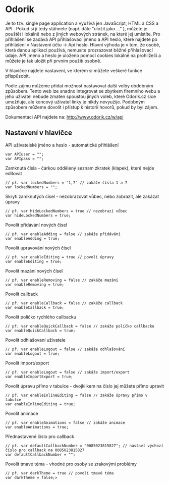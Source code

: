 # Odorik
Je to tzv. single page application a využívá jen JavaScript, HTML a CSS a API . Pokud si ji tedy stáhnete (např. dáte "uložit jako ..." ), můžete je pouštět i lokálně nebo z jiných webových stránek, na které jej umístíte.
Pro přihlášení se zadává API přihlašovací jméno a API heslo, které najdete po přihlášení v Nastavení účtu -> Api heslo.
Hlavní výhoda je v tom, že osobě, která danou aplikaci používá, nemusíte prozrazovat běžné přihlašovací údaje. API jméno a heslo je uloženo pomocí cookies lokálně na prohlížeči a můžete je tak uložit při prvním použití osobně.

V hlavičce najdete nastavení, ve kterém si můžete veškeré funkce přispůsobit.

Podle zájmu můžeme přidat možnost nastavovat další volby obdobným způsobem. Tento web lze snadno integrovat se zbytkem firemního webu a jeho uživatel nebude zmaten spoustou jiných voleb, které Odorik.cz sice umožňuje, ale koncový uživatel linky je nikdy nevyužije. Podobným způsobem můžeme dovolit i přístup k historii hovorů, pokud by byl zájem.

Dokumentaci API najdete na: http://www.odorik.cz/w/api

## Nastavení v hlavičce
API uživatelské jméno a heslo - automatické přihlášení

    var APIuser = "";
    var APIpass = "";

Zamknutá čísla - čárkou oddělený seznam zkratek (klapek), které nejde editovat

    // př. var lockedNumbers = "1,7" // zakáže čísla 1 a 7
    var lockedNumbers = "";

Skrytí zamknutých čísel - nezobrazovat vůbec, nebo zobrazit, ale zakázat úpravy

    // př. var hideLockedNumbers = true // nezobrazí vůbec 
    var hideLockedNumbers = true;

Povolit přidávání nových čísel

    // př. var enableAdding = false // zakáže přidávání
    var enableAdding = true;

Povolit upravování nových čísel

    // př. var enableEditing = true // povolí úpravy
    var enableEditing = true;

Povolit mazání nových čísel

    // př. var enableRemoving = false // zakáže mazání
    var enableRemoving = true;

Povolit callback

    // př. var enableCallback = false // zakáže callback
    var enableCallback = true;

Povolit políčko rychlého callbacku

    // př. var enableQuickCallback = false // zakáže políčko callbacku
    var enableQuickCallback = true;

Povolit odhlašovaní uživatele

    // př. var enableLogout = false // zakáže odhlašování
    var enableLogout = true;

Povolit import/export

    // př. var enableLogout = false // zakáže import/export
    var enableImportExport = true;

Povolit úpravu přímo v tabulce - dvojklikem na číslo jej můžete přímo upravit

    // př. var enableInlineEditing = false // zakáže úpravy přímo v tabulce
    var enableInlineEditing = true;

Povolit animace
    
    // př. var enableAnimations = false // zakáže animace
    var enableAnimations = true;

Přednastavené číslo pro callback

    // př. var defaultCallbackNumber = "0085023815827"; // nastaví výchozí číslo pro callback na 0085023815827
    var defaultCallbackNumber = "";

Povolit tmavé téma - vhodné pro osoby se zrakovými problémy

    // př. var darkTheme = true // povolí tmavé téma
    var darkTheme = false;> 
